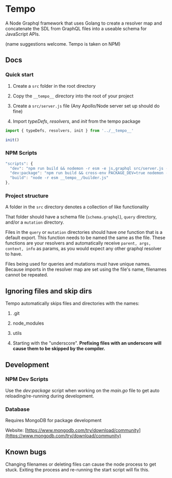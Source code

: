 # Tempo

A Node Graphql framework that uses Golang to create a resolver map and concatenate the SDL from GraphQL files into a useable schema for JavaScript APIs.

(name suggestions welcome. Tempo is taken on NPM)

## Docs

### Quick start

1. Create a `src` folder in the root directory

1. Copy the `__tempo__` directory into the root of your project

1. Create a `src/server.js` file (Any Apollo/Node server set up should do fine)

1. Import _typeDefs_, _resolvers_, and _init_ from the tempo package

```js
import { typeDefs, resolvers, init } from '../__tempo__'

init()
```

### NPM Scripts

```js
"scripts": {
  "dev": "npm run build && nodemon -r esm -e js,graphql src/server.js --ignore __tempo__",
  "dev:package": "npm run build && cross-env PACKAGE_DEV=true nodemon -r esm -e js,graphql src/server.js --ignore __tempo__",
  "build": "node -r esm __tempo__/builder.js"
},
```

### Project structure

A folder in the `src` directory denotes a collection of like functionality

That folder should have a schema file (`schema.graphql`), `query` directory, and/or a `mutation` directory.

Files in the `query` or `mutation` directories should have _one_ function that is a default export. This function needs to be named the same as the file. These functions are your resolvers and automatically receive `parent, args, context, info` as params, as you would expect any other graphql resolver to have.

Files being used for queries and mutations must have unique names. Because imports in the resolver map are set using the file's name, filenames cannot be repeated.

## Ignoring files and skip dirs

Tempo automatically skips files and directories with the names:

1. .git

1. node_modules

1. utils

1. Starting with the "underscore". **Prefixing files with an underscore will cause them to be skipped by the compiler.**

## Development

### NPM Dev Scripts

Use the _dev:package_ script when working on the _main.go_ file to get auto reloading/re-running during development.

### Database

Requires MongoDB for package development

Website: [https://www.mongodb.com/try/download/community](https://www.mongodb.com/try/download/community)

## Known bugs

Changing filenames or deleting files can cause the node process to get stuck. Exiting the process and re-running the start script will fix this.
